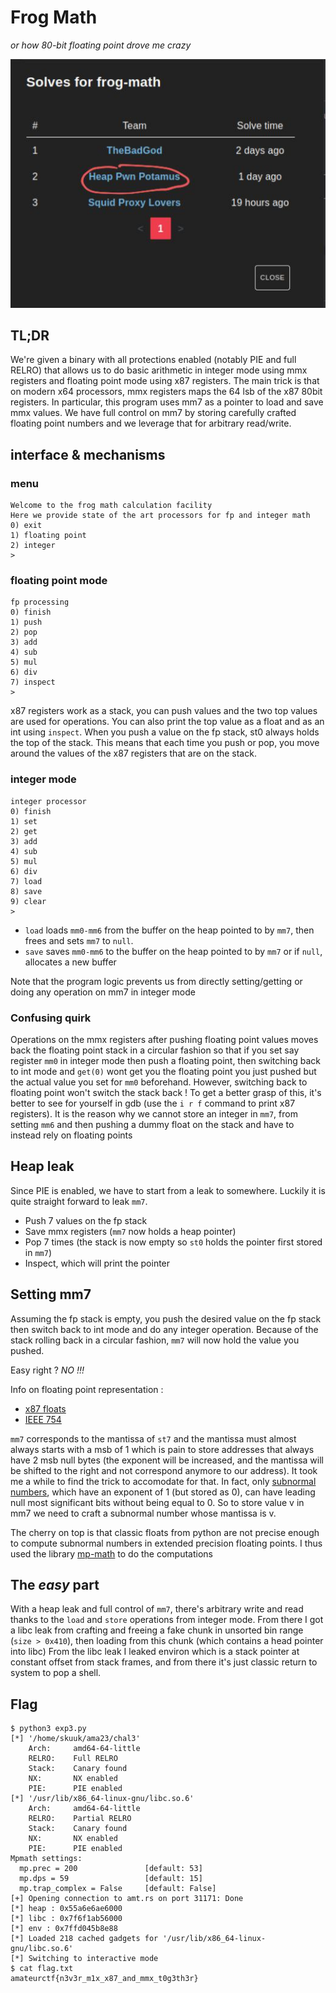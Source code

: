 # Frog Math
*or how  80-bit floating point drove me crazy*

![](https://github.com/5kuuk/CTF-writeups/blob/main/amateurs-2023/frogmath/solves.jpg)

## TL;DR
We're given a binary with all protections enabled (notably PIE and full RELRO) that allows us to do basic arithmetic in integer mode using mmx registers and floating point mode using x87 registers. The main trick is that on modern x64 processors, mmx registers maps the 64 lsb of the x87 80bit registers. In particular, this program uses mm7 as a pointer to load and save mmx values. We have full control on mm7 by storing carefully crafted floating point numbers and we leverage that for arbitrary read/write.

## interface & mechanisms
### menu
```
Welcome to the frog math calculation facility
Here we provide state of the art processors for fp and integer math
0) exit
1) floating point
2) integer
>
```
### floating point mode
```
fp processing
0) finish
1) push
2) pop
3) add
4) sub
5) mul
6) div
7) inspect
> 
```
x87 registers work as a stack, you can push values and the two top values are used for operations. You can also print the top value as a float and as an int using `inspect`.
When you push a value on the fp stack, st0 always holds the top of the stack. This means that each time you push or pop, you move around the values of the x87 registers that are on the stack.

### integer mode
```
integer processor
0) finish
1) set
2) get
3) add
4) sub
5) mul
6) div
7) load
8) save
9) clear
> 
```
- `load` loads `mm0-mm6` from the buffer on the heap pointed to by `mm7`, then frees and sets `mm7` to `null`.
- `save` saves `mm0-mm6` to the buffer on the heap pointed to by `mm7` or if `null`, allocates a new buffer

Note that the program logic prevents us from directly setting/getting or doing any operation on mm7 in integer mode

### Confusing quirk
Operations on the mmx registers after pushing floating point values moves back the floating point stack in a circular fashion so that if you set say register `mm0` in integer mode then push a floating point, then switching back to int mode and `get(0)` wont get you the floating point you just pushed but the actual value you set for `mm0` beforehand. However, switching back to floating point won't switch the stack back ! To get a better grasp of this, it's better to see for yourself in gdb (use the `i r f` command to print x87 registers). It is the reason why we cannot store an integer in `mm7`, from setting `mm6` and then pushing a dummy float on the stack and have to instead rely on floating points

## Heap leak
Since PIE is enabled, we have to start from a leak to somewhere. Luckily it is quite straight forward to leak `mm7`.
- Push 7 values on the fp stack
- Save mmx registers (`mm7` now holds a heap pointer)
- Pop 7 times (the stack is now empty so `st0` holds the pointer first stored in `mm7`)
- Inspect, which will print the pointer

## Setting mm7
Assuming the fp stack is empty, you push the desired value on the fp stack then switch back to int mode and do any integer operation. Because of the stack rolling back in a circular fashion, `mm7` will now hold the value you pushed. 

Easy right ? *NO !!!*

Info on floating point representation : 
- [x87 floats](https://en.wikipedia.org/wiki/Extended_precision)
- [IEEE 754](https://en.wikipedia.org/wiki/IEEE_754)

`mm7` corresponds to the mantissa of `st7` and the mantissa must almost always starts with a msb of 1 which is pain to store addresses that always have 2 msb null bytes (the exponent will be increased, and the mantissa will be shifted to the right and not correspond anymore to our address). It took me a while to find the trick to accomodate for that. In fact, only [subnormal numbers](https://en.wikipedia.org/wiki/Subnormal_number), which have an exponent of 1 (but stored as 0), can have leading null most significant bits without being equal to 0. So to store value v in mm7 we need to craft a subnormal number whose mantissa is v.

The cherry on top is that classic floats from python are not precise enough to compute subnormal numbers in extended precision floating points. I thus used the library [mp-math](https://mpmath.org/) to do the computations

## The *easy* part
With a heap leak and full control of `mm7`,  there's arbitrary write and read thanks to the `load` and `store` operations from integer mode.
From there I got a libc leak from crafting and freeing a fake chunk in unsorted bin range (`size > 0x410`), then loading from this chunk (which contains a head pointer into libc)
From the libc leak I leaked environ which is a stack pointer at constant offset from stack frames, and from there it's just classic return to system to pop a shell.

## Flag
```
$ python3 exp3.py      
[*] '/home/skuuk/ama23/chal3'
    Arch:     amd64-64-little
    RELRO:    Full RELRO
    Stack:    Canary found
    NX:       NX enabled
    PIE:      PIE enabled
[*] '/usr/lib/x86_64-linux-gnu/libc.so.6'
    Arch:     amd64-64-little
    RELRO:    Partial RELRO
    Stack:    Canary found
    NX:       NX enabled
    PIE:      PIE enabled
Mpmath settings:
  mp.prec = 200               [default: 53]
  mp.dps = 59                 [default: 15]
  mp.trap_complex = False     [default: False]
[+] Opening connection to amt.rs on port 31171: Done
[*] heap : 0x55a6e6ae6000
[*] libc : 0x7f6f1ab56000
[*] env : 0x7ffd045b8e88
[*] Loaded 218 cached gadgets for '/usr/lib/x86_64-linux-gnu/libc.so.6'
[*] Switching to interactive mode
$ cat flag.txt
amateurctf{n3v3r_m1x_x87_and_mmx_t0g3th3r}
```
